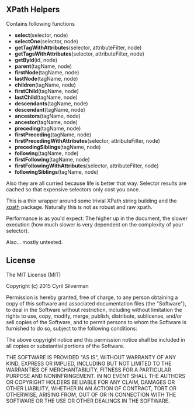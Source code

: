## XPath Helpers

Contains following functions

* **select**(selector, node)
* **selectOne**(selector, node)
* **getTagWithAttributes**(selector, attributeFilter, node)
* **getTagsWithAttributes**(selector, attributeFilter, node)
* **getById**(id, node)
* **parent**(tagName, node)
* **firstNode**(tagName, node)
* **lastNode**(tagName, node)
* **children**(tagName, node)
* **firstChild**(tagName, node)
* **lastChild**(tagName, node)
* **descendants**(tagName, node)
* **descendant**(tagName, node)
* **ancestors**(tagName, node)
* **ancestor**(tagName, node)
* **preceding**(tagName, node)
* **firstPreceding**(tagName, node)
* **firstPrecedingWithAttributes**(selector, attributeFilter, node)
* **precedingSiblings**(tagName, node)
* **following**(tagName, node)
* **firstFollowing**(tagName, node)
* **firstFollowingWithAttributes**(selector, attributeFilter, node)
* **followingSiblings**(tagName, node)

Also they are all curried because life is better that way. Selector results are cached so that expensive selectors only cost you once.

This is a thin wrapper around some trivial XPath string building and the [xpath](https://github.com/goto100/xpath) package. Naturally this is not as robust and raw xpath.

Performance is as you'd expect: The higher up in the document, the slower execution (how much slower is very dependent on the complexity of your selector).

Also... mostly untested.

## License

The MIT License (MIT)

Copyright (c) 2015 Cyril Silverman

Permission is hereby granted, free of charge, to any person obtaining a copy
of this software and associated documentation files (the "Software"), to deal
in the Software without restriction, including without limitation the rights
to use, copy, modify, merge, publish, distribute, sublicense, and/or sell
copies of the Software, and to permit persons to whom the Software is
furnished to do so, subject to the following conditions:

The above copyright notice and this permission notice shall be included in
all copies or substantial portions of the Software.

THE SOFTWARE IS PROVIDED "AS IS", WITHOUT WARRANTY OF ANY KIND, EXPRESS OR
IMPLIED, INCLUDING BUT NOT LIMITED TO THE WARRANTIES OF MERCHANTABILITY,
FITNESS FOR A PARTICULAR PURPOSE AND NONINFRINGEMENT. IN NO EVENT SHALL THE
AUTHORS OR COPYRIGHT HOLDERS BE LIABLE FOR ANY CLAIM, DAMAGES OR OTHER
LIABILITY, WHETHER IN AN ACTION OF CONTRACT, TORT OR OTHERWISE, ARISING FROM,
OUT OF OR IN CONNECTION WITH THE SOFTWARE OR THE USE OR OTHER DEALINGS IN
THE SOFTWARE.